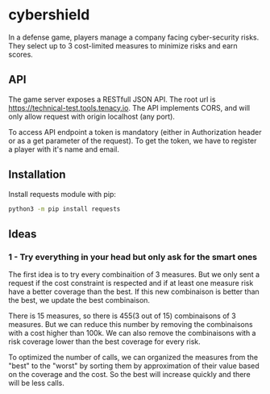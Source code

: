 # cybershield
In a defense game, players manage a company facing cyber-security risks. They select up to 3 cost-limited measures to minimize risks and earn scores.

## API

The game server exposes a RESTfull JSON API. The root url is https://technical-test.tools.tenacy.io. The API implements CORS, and will only allow request with origin localhost (any port).

To access API endpoint a token is mandatory (either in Authorization header or as a get parameter of the request). To get the token, we have to register a player with it's name and email.

## Installation

Install requests module with pip:
```bash
python3 -m pip install requests
```

## Ideas

### 1 - Try everything in your head but only ask for the smart ones

The first idea is to try every combinaition of 3 measures. But we only sent a request if the cost constraint is respected and if at least one measure risk have a better coverage than the best. If this new combinaison is better than the best, we update the best combinaison.

There is 15 measures, so there is 455(3 out of 15) combinaisons of 3 measures. But we can reduce this number by removing the combinaisons with a cost higher than 100k. We can also remove the combinaisons with a risk coverage lower than the best coverage for every risk.

To optimized the number of calls, we can organized the measures from the "best" to the "worst" by sorting them by approximation of their value based on the coverage and the cost. So the best will increase quickly and there will be less calls.